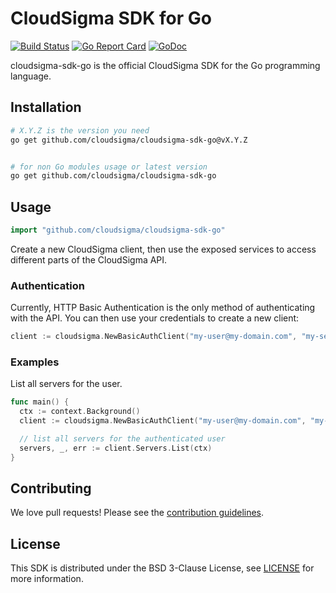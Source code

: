 # CloudSigma SDK for Go

[![Build Status](https://github.com/cloudsigma/cloudsigma-sdk-go/workflows/build/badge.svg)](https://github.com/cloudsigma/cloudsigma-sdk-go/actions?query=workflow%3Abuild)
[![Go Report Card](https://goreportcard.com/badge/github.com/cloudsigma/cloudsigma-sdk-go)](https://goreportcard.com/report/github.com/cloudsigma/cloudsigma-sdk-go)
[![GoDoc](https://img.shields.io/badge/pkg.go.dev-doc-blue)](http://pkg.go.dev/github.com/cloudsigma/cloudsigma-sdk-go)

cloudsigma-sdk-go is the official CloudSigma SDK for the Go programming language.


## Installation

```sh
# X.Y.Z is the version you need
go get github.com/cloudsigma/cloudsigma-sdk-go@vX.Y.Z


# for non Go modules usage or latest version
go get github.com/cloudsigma/cloudsigma-sdk-go
```


## Usage

```go
import "github.com/cloudsigma/cloudsigma-sdk-go"
```
Create a new CloudSigma client, then use the exposed services to access
different parts of the CloudSigma API.

### Authentication

Currently, HTTP Basic Authentication is the only method of authenticating
with the API. You can then use your credentials to create a new client:

```go
client := cloudsigma.NewBasicAuthClient("my-user@my-domain.com", "my-secure-password")
```

### Examples

List all servers for the user.
```go
func main() {
  ctx := context.Background()
  client := cloudsigma.NewBasicAuthClient("my-user@my-domain.com", "my-secure-password")

  // list all servers for the authenticated user
  servers, _, err := client.Servers.List(ctx)
}
```


## Contributing

We love pull requests! Please see the [contribution guidelines](.github/CONTRIBUTING.md).


## License

This SDK is distributed under the BSD 3-Clause License, see [LICENSE](LICENSE) for more information.

